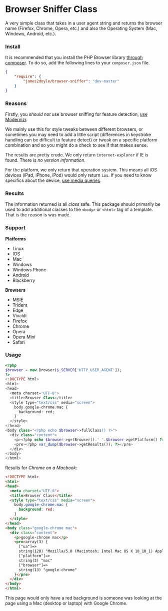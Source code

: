 Browser Sniffer Class
=====================

A very simple class that takes in a user agent string and returns the browser name (Firefox, Chrome, Opera, etc.) and also the Operating System (Mac, Windows, Android, etc.).

### Install

It is recommended that you install the PHP Browser library [through composer](http://getcomposer.org/). To do so, add the following lines to your `composer.json` file.

```json
{
    "require": {
        "james2doyle/browser-sniffer": "dev-master"
    }
}
```

### Reasons

Firstly, you *should not* use browser sniffing for feature detection, [use Modernizr](http://modernizr.com/).

We mainly use this for style tweaks between different browsers, or sometimes you may need to add a little script (differences in keystroke handling can be difficult to feature detect) or tweak on a specific platform combination and so you might do a check to see if that makes sense.

The results are pretty crude. We only return `internet-explorer` if IE is found. There is *no version information*.

For the platform, we only return that operation system. This means all iOS devices (iPad, iPhone, iPod) would only return `ios`. If you need to know specifics about the device, [use media queries](http://stephen.io/mediaqueries/).

### Results

The information returned is all *class* safe. This package should primarily be used to add additional classes to the `<body>` or `<html>` tag of a template. That is the reason is was made.

### Support

**Platforms**

* Linux
* IOS
* Mac
* Windows
* Windows Phone
* Android
* Blackberry

**Browsers**

* MSIE
* Trident
* Edge
* Vivaldi
* Firefox
* Chrome
* Opera
* Opera Mini
* Safari

### Usage

```php
<?php
$browser = new Browser($_SERVER['HTTP_USER_AGENT']);
?>
<!DOCTYPE html>
<html>
<head>
  <meta charset="UTF-8">
  <title>Browser Class</title>
  <style type="text/css" media="screen">
    body.google-chrome.mac {
      background: red;
    }
  </style>
</head>
<body class="<?php echo $browser->fullClass() ?>">
  <div class="content">
    <p><?php echo $browser->getBrowser().' '.$browser->getPlatform() ?></p>
    <pre><?php var_dump($browser->getResults()); ?></pre>
  </div>
</body>
</html>
```

Results for *Chrome on a Macbook*:

```html
<!DOCTYPE html>
<html>
<head>
  <meta charset="UTF-8">
  <title>Browser Class</title>
  <style type="text/css" media="screen">
    body.google-chrome.mac {
      background: red;
    }
  </style>
</head>
<body class="google-chrome mac">
  <div class="content">
    <p>google-chrome mac</p>
    <pre>array(3) {
      ["ua"]=>
      string(120) "Mozilla/5.0 (Macintosh; Intel Mac OS X 10_10_1) AppleWebKit/537.36 (KHTML, like Gecko) Chrome/41.0.2272.35 Safari/537.36"
      ["platform"]=>
      string(3) "mac"
      ["browser"]=>
      string(13) "google-chrome"
    }</pre>
  </div>
</body>
</html>
```

This page would only have a red background is someone was looking at the page using a Mac (desktop or laptop) with Google Chrome.